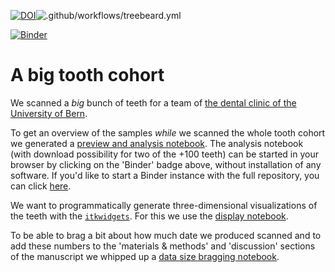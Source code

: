 [![DOI](https://zenodo.org/badge/275833192.svg)](https://zenodo.org/badge/latestdoi/275833192)![.github/workflows/treebeard.yml](https://github.com/habi/zmk-tooth-cohort/workflows/.github/workflows/treebeard.yml/badge.svg)

[![Binder](https://mybinder.org/badge_logo.svg)](https://mybinder.org/v2/gh/habi/zmk-tooth-cohort/master?filepath=ToothAnalysis.ipynb)

# A big tooth cohort
We scanned a *big* bunch of teeth for a team of [the dental clinic of the University of Bern](https://www.zmk.unibe.ch/).

To get an overview of the samples *while* we scanned the whole tooth cohort we generated a [preview and analysis notebook](ToothAnalyis.ipynb).
The analysis notebook (with download possibility for two of the +100 teeth) can be started in your browser by clicking on the 'Binder' badge above, without installation of any software.
If you'd like to start a Binder instance with the full repository, you can click [here](https://mybinder.org/v2/gh/habi/zmk-tooth-cohort/master
).

We want to programmatically generate three-dimensional visualizations of the teeth with the [`itkwidgets`](https://github.com/InsightSoftwareConsortium/itkwidgets).
For this we use the [display notebook](ToothDisplay.ipynb).

To be able to brag a bit about how much date we produced scanned and to add these numbers to the 'materials & methods' and 'discussion' sections of the manuscript we whipped up a [data size bragging notebook](ToothDataSize.ipynb).
